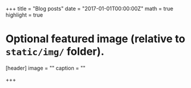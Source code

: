 +++
title = "Blog posts"
date = "2017-01-01T00:00:00Z"
math = true
highlight = true

# Optional featured image (relative to `static/img/` folder).
[header]
image = ""
caption = ""

+++
